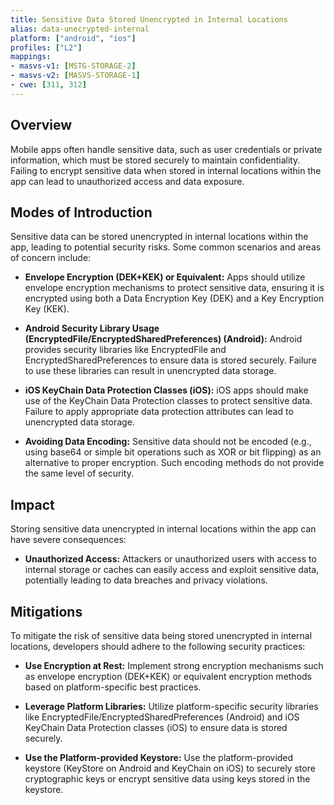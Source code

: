 ```yaml
---
title: Sensitive Data Stored Unencrypted in Internal Locations
alias: data-unecrypted-internal
platform: ["android", "ios"]
profiles: ["L2"]
mappings:
- masvs-v1: [MSTG-STORAGE-2]
- masvs-v2: [MASVS-STORAGE-1]
- cwe: [311, 312]
---
```


## Overview

Mobile apps often handle sensitive data, such as user credentials or private information, which must be stored securely to maintain confidentiality. Failing to encrypt sensitive data when stored in internal locations within the app can lead to unauthorized access and data exposure.

## Modes of Introduction

Sensitive data can be stored unencrypted in internal locations within the app, leading to potential security risks. Some common scenarios and areas of concern include:

- **Envelope Encryption (DEK+KEK) or Equivalent:** Apps should utilize envelope encryption mechanisms to protect sensitive data, ensuring it is encrypted using both a Data Encryption Key (DEK) and a Key Encryption Key (KEK).

- **Android Security Library Usage (EncryptedFile/EncryptedSharedPreferences) (Android):** Android provides security libraries like EncryptedFile and EncryptedSharedPreferences to ensure data is stored securely. Failure to use these libraries can result in unencrypted data storage.

- **iOS KeyChain Data Protection Classes (iOS):** iOS apps should make use of the KeyChain Data Protection classes to protect sensitive data. Failure to apply appropriate data protection attributes can lead to unencrypted data storage.

- **Avoiding Data Encoding:** Sensitive data should not be encoded (e.g., using base64 or simple bit operations such as XOR or bit flipping) as an alternative to proper encryption. Such encoding methods do not provide the same level of security.

## Impact

Storing sensitive data unencrypted in internal locations within the app can have severe consequences:

- **Unauthorized Access:** Attackers or unauthorized users with access to internal storage or caches can easily access and exploit sensitive data, potentially leading to data breaches and privacy violations.

## Mitigations

To mitigate the risk of sensitive data being stored unencrypted in internal locations, developers should adhere to the following security practices:

- **Use Encryption at Rest:** Implement strong encryption mechanisms such as envelope encryption (DEK+KEK) or equivalent encryption methods based on platform-specific best practices.

- **Leverage Platform Libraries:** Utilize platform-specific security libraries like EncryptedFile/EncryptedSharedPreferences (Android) and iOS KeyChain Data Protection classes (iOS) to ensure data is stored securely.

- **Use the Platform-provided Keystore:** Use the platform-provided keystore (KeyStore on Android and KeyChain on iOS) to securely store cryptographic keys or encrypt sensitive data using keys stored in the keystore.
